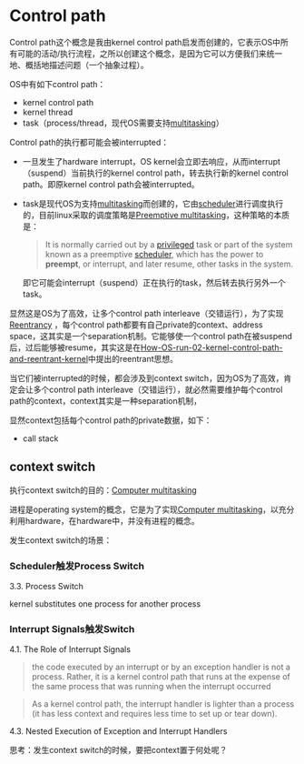 # Control path

Control path这个概念是我由kernel control path启发而创建的，它表示OS中所有可能的活动/执行流程，之所以创建这个概念，是因为它可以方便我们来统一地、概括地描述问题（一个抽象过程）。

OS中有如下control path：

- kernel control path
- kernel thread
- task（process/thread，现代OS需要支持[multitasking](https://en.wikipedia.org/wiki/Computer_multitasking)）

Control path的执行都可能会被interrupted：

- 一旦发生了hardware interrupt，OS kernel会立即去响应，从而interrupt（suspend）当前执行的kernel control path，转去执行新的kernel control path。即原kernel control path会被interrupted。

- task是现代OS为支持[multitasking](https://en.wikipedia.org/wiki/Computer_multitasking)而创建的，它由[scheduler](https://en.wikipedia.org/wiki/Scheduling_(computing))进行调度执行的，目前linux采取的调度策略是[Preemptive multitasking](https://en.wikipedia.org/wiki/Preemption_(computing))，这种策略的本质是：

  > It is normally carried out by a [privileged](https://en.wikipedia.org/wiki/Protection_ring) task or part of the system known as a preemptive [scheduler](https://en.wikipedia.org/wiki/Scheduling_(computing)), which has the power to **preempt**, or interrupt, and later resume, other tasks in the system.

  即它可能会interrupt（suspend）正在执行的task，然后转去执行另外一个task。

显然这是OS为了高效，让多个control path interleave（交错运行），为了实现[Reentrancy](https://en.wikipedia.org/wiki/Reentrancy_(computing)) ，每个control path都要有自己private的context、address space，这其实是一个separation机制。它能够使一个control path在被suspend后，过后能够被resume，其实这是在[How-OS-run-02-kernel-control-path-and-reentrant-kernel](./How-OS-run-02-kernel-control-path-and-reentrant-kernel.md)中提出的reentrant思想。

当它们被interrupted的时候，都会涉及到context switch，因为OS为了高效，肯定会让多个control path interleave（交错运行），就必然需要维护每个control path的context，context其实是一种separation机制，



显然context包括每个control path的private数据，如下：

- call stack



## context switch

执行context switch的目的：[Computer multitasking](https://en.wikipedia.org/wiki/Computer_multitasking)

进程是operating system的概念，它是为了实现[Computer multitasking](https://en.wikipedia.org/wiki/Computer_multitasking)，以充分利用hardware，在hardware中，并没有进程的概念。

发生context switch的场景：

### Scheduler触发Process Switch

3.3. Process Switch

kernel substitutes one process for another process

### Interrupt Signals触发Switch

4.1. The Role of Interrupt Signals

> the code executed by an interrupt or by an exception handler is not a process. Rather, it is a kernel control path that runs at the expense of the same process that was running when the interrupt occurred



> As a kernel control path, the interrupt handler is lighter than a process (it has less context and requires less time to set up or tear down).

4.3. Nested Execution of Exception and Interrupt Handlers





思考：发生context switch的时候，要把context置于何处呢？